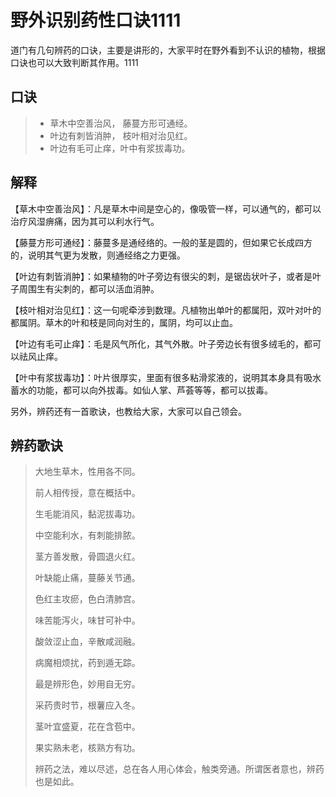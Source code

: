 # 野外识别药性口诀1111

道门有几句辨药的口诀，主要是讲形的，大家平时在野外看到不认识的植物，根据口诀也可以大致判断其作用。1111

## 口诀

>- 草木中空善治风， 藤蔓方形可通经。
>- 叶边有刺皆消肿， 枝叶相对治见红。
>- 叶边有毛可止痒，叶中有浆拔毒功。

## 解释

【草木中空善治风】：凡是草木中间是空心的，像吸管一样，可以通气的，都可以治疗风湿痹痛，因为其可以利水行气。

【藤蔓方形可通经】：藤蔓多是通经络的。一般的茎是圆的，但如果它长成四方的，说明其气更为发散，则通经络之力更强。

【叶边有刺皆消肿】：如果植物的叶子旁边有很尖的刺，是锯齿状叶子，或者是叶子周围生有尖刺的，都可以活血消肿。

【枝叶相对治见红】：这一句呢牵涉到数理。凡植物出单叶的都属阳，双叶对叶的都属阴。草木的叶和枝是同向对生的，属阴，均可以止血。

【叶边有毛可止痒】：毛是风气所化，其气外散。叶子旁边长有很多绒毛的，都可以祛风止痒。

【叶中有浆拔毒功】：叶片很厚实，里面有很多粘滑浆液的，说明其本身具有吸水蓄水的功能，都可以向外拔毒。如仙人掌、芦荟等等，都可以拔毒。

另外，辨药还有一首歌诀，也教给大家，大家可以自己领会。

## 辨药歌诀

>  大地生草木，性用各不同。
> 
> 前人相传授，意在概括中。
> 
> 生毛能消风，黏泥拔毒功。
> 
> 中空能利水，有刺能排脓。
> 
> 茎方善发散，骨圆退火红。
> 
> 叶缺能止痛，蔓藤关节通。
> 
> 色红主攻瘀，色白清肺宫。
> 
> 味苦能泻火，味甘可补中。
> 
> 酸敛涩止血，辛散咸润融。
> 
> 病魔相烦扰，药到遁无踪。
> 
> 最是辨形色，妙用自无穷。
> 
> 采药贵时节，根薯应入冬。
> 
> 茎叶宜盛夏，花在含苞中。
> 
> 果实熟未老，核熟方有功。
> 
> 辨药之法，难以尽述，总在各人用心体会，触类旁通。所谓医者意也，辨药也是如此。